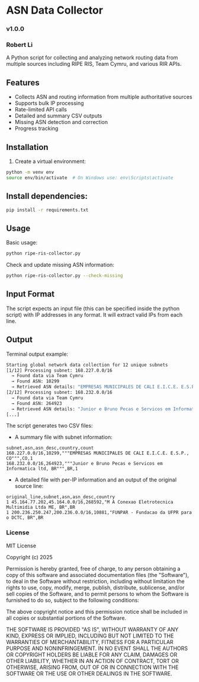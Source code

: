 # ASN Data Collector
### v1.0.0
### Robert Li

A Python script for collecting and analyzing network routing data from multiple sources including RIPE RIS, Team Cymru, and various RIR APIs.

## Features

- Collects ASN and routing information from multiple authoritative sources
- Supports bulk IP processing
- Rate-limited API calls
- Detailed and summary CSV outputs
- Missing ASN detection and correction
- Progress tracking

## Installation

1. Create a virtual environment:
```bash
python -m venv env
source env/bin/activate  # On Windows use: env\Scripts\activate
```

## Install dependencies:

```bash
pip install -r requirements.txt
```

## Usage

Basic usage:

```bash
python ripe-ris-collector.py
```

Check and update missing ASN information:

```bash
python ripe-ris-collector.py --check-missing
```

## Input Format

The script expects an input file (this can be specified inside the python script) with IP addresses in any format. It will extract valid IPs from each line.

## Output

Terminal output example:

```bash
Starting global network data collection for 12 unique subnets
[1/12] Processing subnet: 168.227.0.0/16
  → Found data via Team Cymru
  → Found ASN: 10299
  → Retrieved ASN details: "EMPRESAS MUNICIPALES DE CALI E.I.C.E. E.S.P., CO"
[2/12] Processing subnet: 168.232.0.0/16
  → Found data via Team Cymru
  → Found ASN: 264923
  → Retrieved ASN details: "Junior e Bruno Pecas e Servicos em Informatica ltd, BR"
[...]
```

The script generates two CSV files:

- A summary file with subnet information:

```csv
subnet,asn,asn_desc,country,count
168.227.0.0/16,10299,"""EMPRESAS MUNICIPALES DE CALI E.I.C.E. E.S.P., CO""",CO,1
168.232.0.0/16,264923,"""Junior e Bruno Pecas e Servicos em Informatica ltd, BR""",BR,1
```

- A detailed file with per-IP information and an output of the original source line:

```csv
original_line,subnet,asn,asn_desc,country
1 45.164.77.202,45.164.0.0/16,268592,"M A Conexao Eletrotecnica Multimidia Ltda ME, BR",BR
1 200.236.250.247,200.236.0.0/16,10881,"FUNPAR - Fundacao da UFPR para o DCTC, BR",BR
```

### License

MIT License

Copyright (c) 2025

Permission is hereby granted, free of charge, to any person obtaining a copy of this software and associated documentation files (the "Software"), to deal in the Software without restriction, including without limitation the rights to use, copy, modify, merge, publish, distribute, sublicense, and/or sell copies of the Software, and to permit persons to whom the Software is furnished to do so, subject to the following conditions:

The above copyright notice and this permission notice shall be included in all copies or substantial portions of the Software.

THE SOFTWARE IS PROVIDED "AS IS", WITHOUT WARRANTY OF ANY KIND, EXPRESS OR IMPLIED, INCLUDING BUT NOT LIMITED TO THE WARRANTIES OF MERCHANTABILITY, FITNESS FOR A PARTICULAR PURPOSE AND NONINFRINGEMENT. IN NO EVENT SHALL THE AUTHORS OR COPYRIGHT HOLDERS BE LIABLE FOR ANY CLAIM, DAMAGES OR OTHER LIABILITY, WHETHER IN AN ACTION OF CONTRACT, TORT OR OTHERWISE, ARISING FROM, OUT OF OR IN CONNECTION WITH THE SOFTWARE OR THE USE OR OTHER DEALINGS IN THE SOFTWARE.

